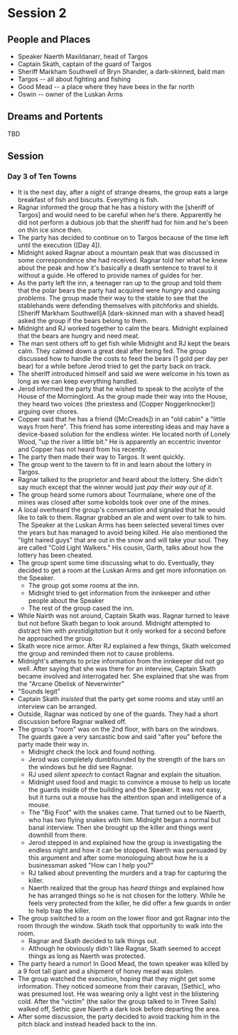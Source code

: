 
# Session 2
## People and Places
* Speaker Naerth Maxildanarr, head of Targos
* Captain Skath, captain of the guard of Targos
* Sheriff Markham Southwell of Bryn Shander, a dark-skinned, bald man
* Targos -- all about fighting and fishing
* Good Mead -- a place where they have bees in the far north
* Oswin -- owner of the Luskan Arms
 
## Dreams and Portents

TBD

## Session
### Day 3 of Ten Towns
* It is the next day, after a night of strange dreams, the group eats a large breakfast of fish and biscuits. Everything is fish.
* Ragnar informed the group that he has a history with the [sheriff of Targos] and would need to be careful when he's there. Apparently he did not perform a dubious job that the sheriff had for him and he's been on thin ice since then.
* The party has decided to continue on to Targos because of the time left until the execution ([Day 4]).
* Midnight asked Ragnar about a mountain peak that was discussed in some correspondence she had received. Ragnar told her what he knew about the peak and how it's basically a death sentence to travel to it without a guide. He offered to provide names of guides for her.
* As the party left the inn, a teenager ran up to the group and told them that the polar bears the party had acquired were _hungry_ and causing _problems_. The group made their way to the stable to see that the stablehands were defending themselves with pitchforks and shields. [Sheriff Markham Southwell]A [dark-skinned man with a shaved head] asked the group if the bears belong to them.
* Midnight and RJ worked together to calm the bears. Midnight explained that the bears are hungry and need meat.
* The man sent others off to get fish while Midnight and RJ kept the bears calm. They calmed down a great deal after being fed. The group discussed how to handle the costs to feed the bears (1 gold per day per bear) for a while before Jerod tried to get the party back on track.
* The sheriff introduced himself and said we were welcome in his town as long as we can keep everything handled.
* Jerod informed the party that he wished to speak to the acolyte of the House of the Morninglord. As the group made their way into the House, they heard two voices (the priestess and [Copper Noggerknocker]) arguing over chores.
* Copper said that he has a friend ([McCreads]) in an "old cabin" a "little ways from here". This friend has some interesting ideas and may have a device-based solution for the endless winter. He located north of Lonely Wood, "up the river a little bit." He is apparently an eccentric inventor and Copper has not heard from his recently.
* The party then made their way to Targos. It went quickly.
* The group went to the tavern to fit in and learn about the lottery in Targos.
* Ragnar talked to the proprietor and heard about the lottery. She didn't say much except that the winner would just _pay their way out of it_.
* The group heard some rumors about Tourmalane, where one of the mines was closed after some kobolds took over one of the mines.
* A local overheard the group's conversation and signaled that he would like to talk to them. Ragnar grabbed an ale and went over to talk to him. The Speaker at the Luskan Arms has been selected several times over the years but has managed to avoid being killed. He also mentioned the "light haired guys" that are out in the snow and will take your soul. They are called "Cold Light Walkers." His cousin, Garth, talks about how the lottery has been cheated.
* The group spent some time discussing what to do. Eventually, they decided to get a room at the Luskan Arms and get more information on the Speaker.
	* The group got some rooms at the inn.
	* Midnight tried to get information from the innkeeper and other people about the Speaker
	* The rest of the group cased the inn.
* While Nairth was not around, Captain Skath was. Ragnar turned to leave but not before Skath began to look around. Midnight attempted to distract him with _prestidigitation_ but it only worked for a second before he approached the group.
* Skath wore nice armor. After RJ explained a few things, Skath welcomed the group and reminded them not to cause problems.
* Midnight's attempts to prize information from the innkeeper did not go well. After saying that she was there for an interview, Captain Skath became involved and interrogated her. She explained that she was from the "Arcane Obelisk of Neverwinter"
* "Sounds legit"
* Captain Skath _insisted_ that the party get some rooms and stay until an interview can be arranged.
* Outside, Ragnar was noticed by one of the guards. They had a short discussion before Ragnar walked off.
* The group's "room" was on the 2nd floor, with bars on the windows. The guards gave a very sarcastic bow and said "after you" before the party made their way in.
	* Midnight check the lock and found nothing.
	* Jerod was completely dumbfounded by the strength of the bars on the windows but he did see Ragnar.
	* RJ used _silent speech_ to contact Ragnar and explain the situation.
	* Midnight used food and magic to convince a mouse to help us locate the guards inside of the building and the Speaker. It was not easy, but it turns out a mouse has the attention span and intelligence of a mouse.
	* The "Big Foot" with the snakes came. That turned out to be Naerth, who has two flying snakes with him. Midnight began a normal but banal interview. Then she brought up the killer and things went downhill from there.
	* Jerod stepped in and explained how the group is investigating the endless night and how it can be stopped. Naerth was persuaded by this argument and after some monologuing about how he is a businessman asked "How can I help you?"
	* RJ talked about preventing the murders and a trap for capturing the killer.
	* Naerth realized that the group has _heard things_ and explained how he has arranged things so he is not chosen for the lottery. While he feels very protected from the killer, he did offer a few guards in order to help trap the killer.
* The group switched to a room on the lower floor and got Ragnar into the room through the window. Skath took that opportunity to walk into the room.
	* Ragnar and Skath decided to talk things out.
	* Although he obviously didn't like Ragnar, Skath seemed to accept things as long as Naerth was protected.
* The party heard a rumor! In Good Mead, the town speaker was killed by a 9 foot tall giant and a shipment of honey mead was stolen.
* The group watched the execution, hoping that they might get some information. They noticed someone from their caravan, [Sethic], who was presumed lost. He was wearing only a light vest in the blistering cold. After the "victim" (the sailor the group talked to in Three Sails) walked off, Sethic gave Naerth a dark look before departing the area.
* After some discussion, the party decided to avoid tracking him in the pitch black and instead headed back to the inn.

